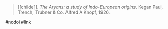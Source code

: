 > [[childe]]. *The Aryans: a study of Indo-European origins*. Kegan Paul, Trench, Trubner & Co. Alfred A Knopf, 1926.

#nodoi #link 